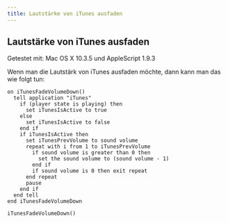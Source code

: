 ```yaml
---
title: Lautstärke von iTunes ausfaden
---
```


## Lautstärke von iTunes ausfaden

Getestet mit: Mac OS X 10.3.5 und AppleScript 1.9.3

Wenn man die Lautstärk von iTunes ausfaden möchte, dann kann man das wie folgt tun:

```applescript
on iTunesFadeVolumeDown()
  tell application "iTunes"
    if (player state is playing) then
      set iTunesIsActive to true
    else
      set iTunesIsActive to false
    end if
    if iTunesIsActive then
      set iTunesPrevVolume to sound volume
      repeat with i from 1 to iTunesPrevVolume
        if sound volume is greater than 0 then
          set the sound volume to (sound volume - 1)
        end if
        if sound volume is 0 then exit repeat
      end repeat
      pause
    end if
  end tell
end iTunesFadeVolumeDown

iTunesFadeVolumeDown()
```
